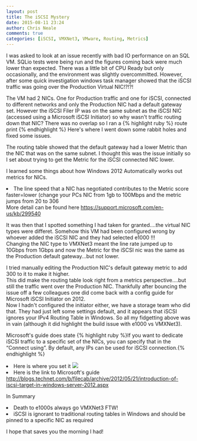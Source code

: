 ```yaml
---
layout: post
title: The iSCSI Mystery
date: 2015-08-11 23:24
author: Chris Neale
comments: true
categories: [iSCSI, VMXNet3, VMware, Routing, Metrics]
---
```

I was asked to look at an issue recently with bad IO performance on an SQL VM.  SQLio tests were being run and the figures coming back were much lower than expected. There was a little bit of CPU Ready but only occasionally, and the environment was slightly overcommitted.  However, after some quick investigation windows task manager showed that the iSCSI traffic was going over the Production Virtual NIC!?!?!

The VM had 2 NICs.  One for Production traffic and one for iSCSI, connected to different networks and only the Production NIC had a default gateway set.  However the iSCSI Filer IP was on the same subnet as the iSCSI NIC (accessed using a Microsoft iSCSI Initiator) so why wasn't traffic routing down that NIC?  There was no overlap so I ran a 
{% highlight ruby %}
route print
{% endhighlight %}
Here's where I went down some rabbit holes and fixed some issues.

The routing table showed that the default gateway had a lower Metric than the NIC that was on the same subnet.  I thought this was the issue initially so I set about trying to get the Metric for the iSCSI connected NIC lower.

I learned some things about how Windows 2012 Automatically works out metrics for NICs.
<LI>The line speed that a NIC has negotiated contributes to the Metric score faster=lower (change your PCs NIC from 1gb to 100Mbps and the metric jumps from 20 to 306 </LI>
More detail can be found here <A HREF=https://support.microsoft.com/en-us/kb/299540>https://support.microsoft.com/en-us/kb/299540</A>

It was then that I spotted something I had taken for granted....the virtual NIC types were differet.  Somehow this VM had been configured wrong by whoever added the iSCSI NIC and they had selected e1000 !!!<BR>
Changing the NIC type to VMXNet3 meant the line rate jumped up to 10Gbps from 1Gbps and now the Metric for the iSCSI nic was the same as the Production default gateway...but not lower.  

I tried manually editing the Production NIC's default gateway metric to add 300 to it to make it higher.  
This did make the routing table look right from a metrics perspective....but still the traffic went over the Production NIC.  Thankfully after bouncing the issue off a few colleagues one did come back with a config guide for Microsoft iSCSI Initiator on 2012.  <BR>
Now I hadn't configured the initiator either, we have a storage team who did that.  They had just left some settings default, and it appears that iSCSI ignores your IPv4 Routing Table in Windows.  So all my fidgetting above was in vain (although it did highlight the build issue with e1000 vs VMXNet3).

Microsoft's guide does state
{% highlight ruby %}If you want to dedicate iSCSI traffic to a specific set of the NICs, you can specify that in the “Connect using”. By default, any IPs can be used for iSCSI connection.{% endhighlight %}
<LI>Here is where you set it 
<IMG SRC=http://blogs.technet.com/cfs-file.ashx/__key/communityserver-blogs-components-weblogfiles/00-00-00-47-85-metablogapi/7484.image_5F00_20EE0961.png></LI>
<LI>Here is the link to Microsoft's guide <A HREF=http://blogs.technet.com/b/filecab/archive/2012/05/21/introduction-of-iscsi-target-in-windows-server-2012.aspx> http://blogs.technet.com/b/filecab/archive/2012/05/21/introduction-of-iscsi-target-in-windows-server-2012.aspx</A></LI>

In Summary
<LI> Death to e1000s always go VMXNet3 FTW!</LI>
<LI> iSCSI is ignorant to traditional routing tables in Windows and should be pinned to a specific NIC as required</LI>

I hope that saves you the morning I had!
